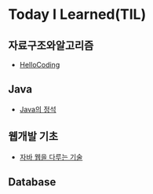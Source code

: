 # Today I Learned(TIL)

## 자료구조와알고리즘
* [HelloCoding](https://github.com/jjy3385/TIL/blob/main/%EC%9E%90%EB%A3%8C%EA%B5%AC%EC%A1%B0%EC%99%80%EC%95%8C%EA%B3%A0%EB%A6%AC%EC%A6%98/HelloCoding.md)

## Java
* [Java의 정석](https://github.com/jjy3385/TIL/blob/main/Java/Java%EC%9D%98%20%EC%A0%95%EC%84%9D/README.md)

## 웹개발 기초
* [자바 웹을 다루는 기술](https://github.com/jjy3385/TIL/tree/main/%EC%9B%B9%EA%B0%9C%EB%B0%9C)

## Database

